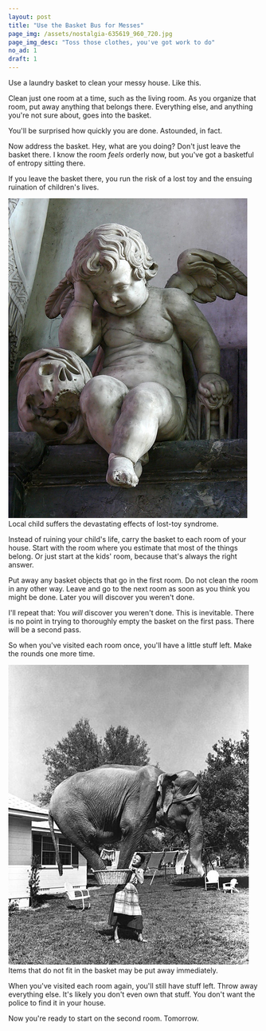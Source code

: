 ```yaml
---
layout: post
title: "Use the Basket Bus for Messes"
page_img: /assets/nostalgia-635619_960_720.jpg
page_img_desc: "Toss those clothes, you've got work to do"
no_ad: 1
draft: 1
---
```


Use a laundry basket to clean your messy house. Like this.

Clean just one room at a time, such as the living room. As you organize that room, put away anything that belongs there. Everything else, and anything you're not sure about, goes into the basket.

You'll be surprised how quickly you are done. Astounded, in fact.

Now address the basket. Hey, what are you doing? Don't just leave the basket there. I know the room <em>feels</em> orderly now, but you've got a basketful of entropy sitting there.

If you leave the basket there, you run the risk of a lost toy and the ensuing ruination of children's lives.

<div class="illustration">
    <img src="/assets/Weeping_angel.jpg" />
    Local child suffers the devastating effects of lost-toy syndrome.
</div>

Instead of ruining your child's life, carry the basket to each room of your house. Start with the room where you estimate that most of the things belong. Or just start at the kids' room, because that's always the right answer.

Put away any basket objects that go in the first room. Do not clean the room in any other way. Leave and go to the next room as soon as you think you might be done. Later you will discover you weren't done. 

I'll repeat that: You <em>will</em> discover you weren't done. This is inevitable. There is no point in trying to thoroughly empty the basket on the first pass. There will be a second pass.

So when you've visited each room once, you'll have a little stuff left. Make the rounds one more time.

<div class="illustration">
    <img src="/assets/Composite_photograph_of_Jean_Younkers_holding_an_elephant_in_a_laundry_basket_(9352357240).jpg" />
    Items that do not fit in the basket may be put away immediately.
</div>

When you've visited each room again, you'll still have stuff left. Throw away everything else. It's likely you don't even own that stuff. You don't want the police to find it in your house.

Now you're ready to start on the second room. Tomorrow.

<div style="clear: both;"></div>
